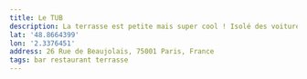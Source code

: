 ```yaml
---
title: Le TUB
description: La terrasse est petite mais super cool ! Isolé des voitures. Les flammekueches sont bonnes
lat: '48.8664399'
lon: '2.3376451'
address: 26 Rue de Beaujolais, 75001 Paris, France
tags: bar restaurant terrasse
---
```

